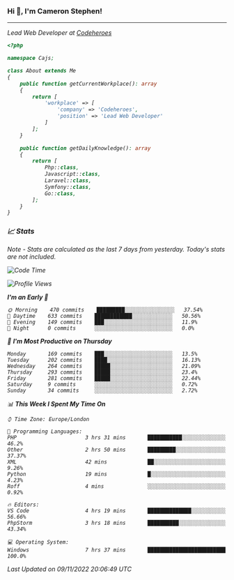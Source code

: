 ### Hi 👋, I'm Cameron Stephen!
<hr>
<p><em>Lead Web Developer at <a href="https://codeheroes.co.uk">Codeheroes</a></p>


```php
<?php

namespace Cajs;

class About extends Me
{
    public function getCurrentWorkplace(): array
    {
        return [
            'workplace' => [
                'company' => 'Codeheroes',
                'position' => 'Lead Web Developer'
            ]
        ];
    }

    public function getDailyKnowledge(): array
    {
        return [
            Php::class,
            Javascript::class,
            Laravel::class,
            Symfony::class,
            Go::class,
        ];
    }
}
```

### 📈 Stats
<p><em>Note - Stats are calculated as the last 7 days from yesterday. Today's stats are not included.</em></p>


<!--START_SECTION:waka-->
![Code Time](http://img.shields.io/badge/Code%20Time-3%2C199%20hrs%2014%20mins-blue)

![Profile Views](http://img.shields.io/badge/Profile%20Views-0-blue)

**I'm an Early 🐤** 

```text
🌞 Morning    470 commits    █████████░░░░░░░░░░░░░░░░   37.54% 
🌆 Daytime    633 commits    ████████████░░░░░░░░░░░░░   50.56% 
🌃 Evening    149 commits    ███░░░░░░░░░░░░░░░░░░░░░░   11.9% 
🌙 Night      0 commits      ░░░░░░░░░░░░░░░░░░░░░░░░░   0.0%

```
📅 **I'm Most Productive on Thursday** 

```text
Monday       169 commits    ███░░░░░░░░░░░░░░░░░░░░░░   13.5% 
Tuesday      202 commits    ████░░░░░░░░░░░░░░░░░░░░░   16.13% 
Wednesday    264 commits    █████░░░░░░░░░░░░░░░░░░░░   21.09% 
Thursday     293 commits    █████░░░░░░░░░░░░░░░░░░░░   23.4% 
Friday       281 commits    █████░░░░░░░░░░░░░░░░░░░░   22.44% 
Saturday     9 commits      ░░░░░░░░░░░░░░░░░░░░░░░░░   0.72% 
Sunday       34 commits     ░░░░░░░░░░░░░░░░░░░░░░░░░   2.72%

```


📊 **This Week I Spent My Time On** 

```text
⌚︎ Time Zone: Europe/London

💬 Programming Languages: 
PHP                      3 hrs 31 mins       ███████████░░░░░░░░░░░░░░   46.2% 
Other                    2 hrs 50 mins       █████████░░░░░░░░░░░░░░░░   37.37% 
XML                      42 mins             ██░░░░░░░░░░░░░░░░░░░░░░░   9.26% 
Python                   19 mins             █░░░░░░░░░░░░░░░░░░░░░░░░   4.23% 
Roff                     4 mins              ░░░░░░░░░░░░░░░░░░░░░░░░░   0.92%

🔥 Editors: 
VS Code                  4 hrs 19 mins       ██████████████░░░░░░░░░░░   56.66% 
PhpStorm                 3 hrs 18 mins       ██████████░░░░░░░░░░░░░░░   43.34%

💻 Operating System: 
Windows                  7 hrs 37 mins       █████████████████████████   100.0%

```


 Last Updated on 09/11/2022 20:06:49 UTC
<!--END_SECTION:waka-->
